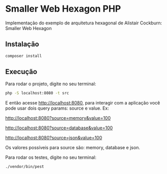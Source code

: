 # Smaller Web Hexagon PHP

Implementação do exemplo de arquitetura hexagonal de Alistair Cockburn: Smaller Web Hexagon

## Instalação

```sh
composer install
```

## Execução

Para rodar o projeto, digite no seu terminal:

```sh
php -S localhost:8080 -t src
```

E então acesse <http://localhost:8080>, para interagir com a aplicação
você pode usar dois query params: source e value. Ex:

<http://localhost:8080?source=memory&value=100>

<http://localhost:8080?source=database&value=100>

<http://localhost:8080?source=json&value=100>

Os valores possíveis para source são: memory, database e json.

Para rodar os testes, digite no seu terminal:

```sh
./vendor/bin/pest
```
